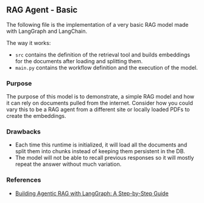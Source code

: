 ## RAG Agent - Basic

The following file is the implementation of a very basic RAG model made with LangGraph and LangChain.

The way it works:

- `src` contains the definition of the retrieval tool and builds embeddings for the documents after loading and splitting them.  
- `main.py` contains the workflow definition and the execution of the model.  

### Purpose

The purpose of this model is to demonstrate, a simple RAG model and how it can rely on documents pulled from the internet. Consider how you could vary this to be a RAG agent from a different site or locally loaded PDFs to create the embeddings.

### Drawbacks

- Each time this runtime is initialized, it will load all the documents and split them into chunks instead of keeping them persistent in the DB.
- The model will not be able to recall previous responses so it will mostly repeat the answer without much variation.

### References

- [Building Agentic RAG with LangGraph: A Step-by-Step Guide](https://medium.com/@wendell_89912/building-an-agentic-rag-with-langgraph-a-step-by-step-guide-009c5f0cce0a)
